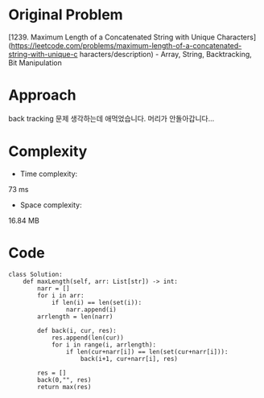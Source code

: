# Original Problem
<!-- Describe your first thoughts on how to solve this problem. -->
[1239. Maximum Length of a Concatenated String with Unique Characters](https://leetcode.com/problems/maximum-length-of-a-concatenated-string-with-unique-c    haracters/description) - Array, String, Backtracking, Bit Manipulation
# Approach
<!-- Describe your approach to solving the problem. -->
back tracking 문제 생각하는데 애먹었습니다. 머리가 안돌아갑니다...


# Complexity
- Time complexity:
<!-- Add your time complexity here, e.g. $$O(n)$$ -->
73 ms
- Space complexity:
<!-- Add your space complexity here, e.g. $$O(n)$$ -->
16.84 MB

# Code
```python3
class Solution:
    def maxLength(self, arr: List[str]) -> int:
        narr = []
        for i in arr:
            if len(i) == len(set(i)):
                narr.append(i)
        arrlength = len(narr)

        def back(i, cur, res):
            res.append(len(cur))
            for i in range(i, arrlength):
                if len(cur+narr[i]) == len(set(cur+narr[i])):
                    back(i+1, cur+narr[i], res)

        res = []
        back(0,"", res)
        return max(res)
```
